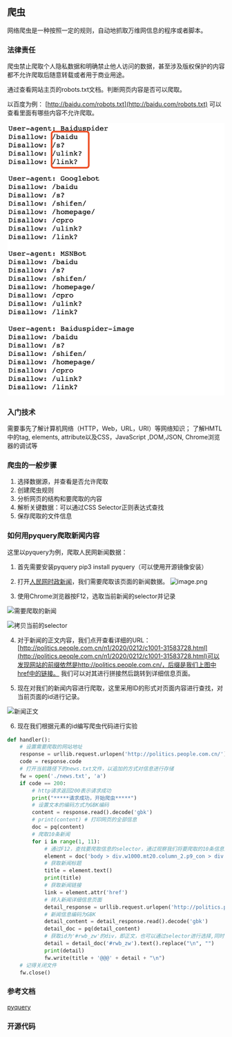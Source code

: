 ## 爬虫

网络爬虫是一种按照一定的规则，自动地抓取万维网信息的程序或者脚本。

### 法律责任

爬虫禁止爬取个人隐私数据和明确禁止他人访问的数据，甚至涉及版权保护的内容都不允许爬取后随意转载或者用于商业用途。

通过查看网站主页的robots.txt文档。判断网页内容是否可以爬取。

以百度为例：
[http://baidu.com/robots.txt](http://baidu.com/robots.txt)
可以查看里面有哪些内容不允许爬取。

![robots.txt](./image/image1.png)

### 入门技术
需要事先了解计算机网络（HTTP，Web，URL，URI）等网络知识；
了解HMTL中的tag, elements, attribute以及CSS，JavaScript ,DOM,JSON, Chrome浏览器的调试等
### 爬虫的一般步骤
1. 选择数据源，并查看是否允许爬取
2. 创建爬虫规则
3. 分析网页的结构和要爬取的内容
4. 解析关键数据：可以通过CSS Selector正则表达式查找
5. 保存爬取的文件信息

### 如何用pyquery爬取新闻内容

这里以pyquery为例，爬取人民网新闻数据：

1. 首先需要安装pyquery
pip3 install pyquery（可以使用开源镜像安装）

2. 打开[人民网时政新闻](http://politics.people.com.cn/)，我们需要爬取该页面的新闻数据。
![image.png](https://upload-images.jianshu.io/upload_images/7632302-f0cd7e47b9070b63.png?imageMogr2/auto-orient/strip%7CimageView2/2/w/1240)

3. 使用Chrome浏览器按F12，选取当前新闻的selector并记录

![需要爬取的新闻](https://upload-images.jianshu.io/upload_images/7632302-f69042ea8d9800d5.png?imageMogr2/auto-orient/strip%7CimageView2/2/w/1240)

![拷贝当前的selector](https://upload-images.jianshu.io/upload_images/7632302-6704aabe762409ac.png?imageMogr2/auto-orient/strip%7CimageView2/2/w/1240)


4. 对于新闻的正文内容，我们点开查看详细的URL：
[http://politics.people.com.cn/n1/2020/0212/c1001-31583728.html](http://politics.people.com.cn/n1/2020/0212/c1001-31583728.html)可以发现网站的前缀依然是http://politics.people.com.cn/，后缀是我们上图中href中的链接。
我们可以对其进行拼接然后跳转到详细信息页面。

5. 现在对我们的新闻内容进行爬取，这里采用ID的形式对页面内容进行查找，对当前页面的id进行记录。

![新闻正文](https://upload-images.jianshu.io/upload_images/7632302-629df72afeda0cd0.png?imageMogr2/auto-orient/strip%7CimageView2/2/w/1240)

6. 现在我们根据元素的id编写爬虫代码进行实验
```python
def handler():
    # 设置需要爬取的网站地址
    response = urllib.request.urlopen('http://politics.people.com.cn/')
    code = response.code
    # 打开当前路径下的news.txt文件，以追加的方式对信息进行存储
    fw = open('./news.txt', 'a')
    if code == 200:
        # http请求返回200表示请求成功
        print("*****请求成功，开始爬虫*****")
        # 设置文本的编码方式为GBK编码
        content = response.read().decode('gbk')
        # print(content) # 打印网页的全部信息
        doc = pq(content)
        # 爬取10条新闻
        for i in range(1, 11):
            # 通过F12，查找要爬取信息的selector，通过观察我们将要爬取的10条信息的id传入selector中进行遍历爬取
            element = doc('body > div.w1000.mt20.column_2.p9_con > div.left.w655 > div:nth-child(3) > div:nth-child({}) > div > h5 > a'.format(i))
            # 获取新闻标题
            title = element.text()
            print(title)
            # 获取新闻链接
            link = element.attr('href')
            # 转入新闻详细信息页面
            detail_response = urllib.request.urlopen('http://politics.people.com.cn' + link)
            # 新闻信息编码为GBK
            detail_content = detail_response.read().decode('gbk')
            detail_doc = pq(detail_content)
            # 获取id为'#rwb_zw'的div，即正文，也可以通过selector进行选择,同时去掉新闻中的换行符，方便存储查看
            detail = detail_doc('#rwb_zw').text().replace("\n", "")
            print(detail)
            fw.write(title + '@@@' + detail + "\n")
    # 记得关闭文件
    fw.close()
```
### 参考文档
[pyquery](https://pythonhosted.org/pyquery/)

### 开源代码
